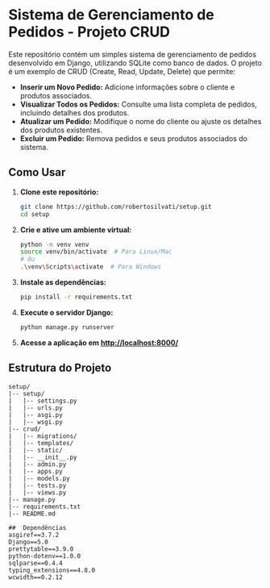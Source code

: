 # Sistema de Gerenciamento de Pedidos - Projeto CRUD

Este repositório contém um simples sistema de gerenciamento de pedidos desenvolvido em Django, utilizando SQLite como banco de dados. O projeto é um exemplo de CRUD (Create, Read, Update, Delete) que permite:

- **Inserir um Novo Pedido:** Adicione informações sobre o cliente e produtos associados.
- **Visualizar Todos os Pedidos:** Consulte uma lista completa de pedidos, incluindo detalhes dos produtos.
- **Atualizar um Pedido:** Modifique o nome do cliente ou ajuste os detalhes dos produtos existentes.
- **Excluir um Pedido:** Remova pedidos e seus produtos associados do sistema.

## Como Usar

1. **Clone este repositório:**
    ```bash
    git clone https://github.com/robertosilvati/setup.git
    cd setup
    ```

2. **Crie e ative um ambiente virtual:**
    ```bash
    python -m venv venv
    source venv/bin/activate  # Para Linux/Mac
    # Ou
    .\venv\Scripts\activate  # Para Windows
    ```

3. **Instale as dependências:**
    ```bash
    pip install -r requirements.txt
    ```

4. **Execute o servidor Django:**
    ```bash
    python manage.py runserver
    ```

5. **Acesse a aplicação em [http://localhost:8000/](http://localhost:8000/)**

## Estrutura do Projeto

```plaintext
setup/
|-- setup/
|   |-- settings.py
|   |-- urls.py
|   |-- asgi.py
|   |-- wsgi.py
|-- crud/
|   |-- migrations/
|   |-- templates/
|   |-- static/
|   |-- __init__.py
|   |-- admin.py
|   |-- apps.py
|   |-- models.py
|   |-- tests.py
|   |-- views.py
|-- manage.py
|-- requirements.txt
|-- README.md

##  Dependências
asgiref==3.7.2
Django==5.0
prettytable==3.9.0
python-dotenv==1.0.0
sqlparse==0.4.4
typing_extensions==4.8.0
wcwidth==0.2.12